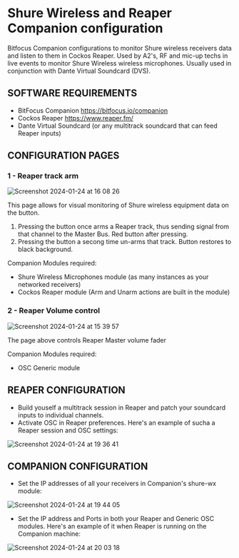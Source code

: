 # Shure Wireless and Reaper Companion configuration
Bitfocus Companion configurations to monitor Shure wireless receivers data and listen to them in Cockos Reaper. 
Used by A2's, RF and mic-up techs in live events to monitor Shure Wireless wireless microphones.
Usually used in conjunction with Dante Virtual Soundcard (DVS).

## SOFTWARE REQUIREMENTS
   - BitFocus Companion https://bitfocus.io/companion
   - Cockos Reaper https://www.reaper.fm/
   - Dante Virtual Soundcard (or any multitrack soundcard that can feed Reaper inputs)

## CONFIGURATION PAGES

### **1 - Reaper track arm**

![Screenshot 2024-01-24 at 16 08 26](https://github.com/elraval/shure_wireless_reaper_companion/assets/22182319/a5d8c051-d598-4dc1-b9e1-49a7912564db)

This page allows for visual monitoring of Shure wireless equipment data on the button.
  
1) Pressing the button once arms a Reaper track, thus sending signal from that channel to the Master Bus. Red button after pressing.
2) Pressing the button a secong time un-arms that track. Button restores to black background.

Companion Modules required:
 - Shure Wireless Microphones module (as many instances as your networked receivers) 
 - Cockos Reaper module (Arm and Unarm actions are built in the module)
   

### 2 - Reaper Volume control

![Screenshot 2024-01-24 at 15 39 57](https://github.com/elraval/shure_wireless_reaper_companion/assets/22182319/d7394489-14be-4c72-91d8-6284293b6380)

The page above controls Reaper Master volume fader

Companion Modules required:
- OSC Generic module

## REAPER CONFIGURATION

- Build youself a multitrack session in Reaper and patch your soundcard inputs to individual channels.
- Activate OSC in Reaper preferences. Here's an example of sucha a Reaper session and OSC settings:

![Screenshot 2024-01-24 at 19 36 41](https://github.com/elraval/Shure-wireless-Reaper-Companion/assets/22182319/25fa017c-9423-4885-8a01-087c2d98c246)

## COMPANION CONFIGURATION

- Set the IP addresses of all your receivers in Companion's shure-wx module:
  
![Screenshot 2024-01-24 at 19 44 05](https://github.com/elraval/Shure-wireless-Reaper-Companion/assets/22182319/508f5fe8-36bb-4b66-a59d-0d3f748177e6)

- Set the IP address and Ports in both your Reaper and Generic OSC modules. Here's an example of it when Reaper is running on the Companion machine:

![Screenshot 2024-01-24 at 20 03 18](https://github.com/elraval/Shure-wireless-Reaper-Companion/assets/22182319/af0353ae-74db-44c3-b2d3-5ef29c339173)


  
